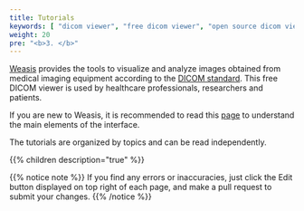 ```yaml
---
title: Tutorials
keywords: [ "dicom viewer", "free dicom viewer", "open source dicom viewer", "weasis dicom viewer",  "multi-platform dicom viewer", "dicom", "pacs", "pacs viewer", "clinical viewer", "radiological viewer", "linux dicom viewer",  "mac dicom viewer" ]
weight: 20
pre: "<b>3. </b>"
---
```


[Weasis](../) provides the tools to visualize and analyze images obtained from medical imaging equipment according to the [DICOM standard](https://www.dicomstandard.org/). This free DICOM viewer is used by healthcare professionals, researchers and patients.

If you are new to Weasis, it is recommended to read this [page](./gui) to understand the main elements of the interface. 

The tutorials are organized by topics and can be read independently.

{{% children description="true" %}}

{{% notice note %}}
If you find any errors or inaccuracies, just click the Edit button displayed on top right of each page, and make a pull request to submit your changes.
{{% /notice %}}
